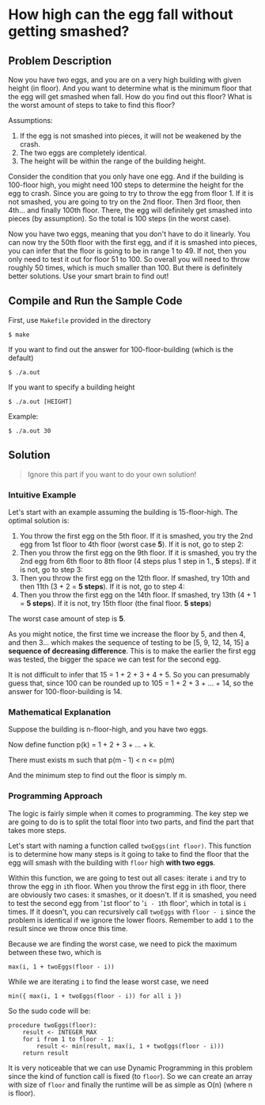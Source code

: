 # How high can the egg fall without getting smashed?

## Problem Description

Now you have two eggs, and you are on a very high building with given height (in
floor). And you want to determine what is the minimum floor that the egg will
get smashed when fall. How do you find out this floor? What is the worst amount
of steps to take to find this floor?

Assumptions:
1. If the egg is not smashed into pieces, it will not be weakened by the crash.
2. The two eggs are completely identical.
3. The height will be within the range of the building height.

Consider the condition that you only have one egg. And if the building
is 100-floor high, you might need 100 steps to determine the height for the egg
to crash. Since you are going to try to throw the egg from floor 1. If it is not
smashed, you are going to try on the 2nd floor. Then 3rd floor, then 4th... and
finally 100th floor. There, the egg will definitely get smashed into pieces (by
assumption). So the total is 100 steps (in the worst case).

Now you have two eggs, meaning that you don't have to do it linearly. You can
now try the 50th floor with the first egg, and if it is smashed into pieces, you
can infer that the floor is going to be in range 1 to 49. If not, then you only
need to test it out for floor 51 to 100. So overall you will need to throw
roughly 50 times, which is much smaller than 100. But there is definitely
better solutions. Use your smart brain to find out!

## Compile and Run the Sample Code

First, use `Makefile` provided in the directory

```
$ make
```

If you want to find out the answer for 100-floor-building (which is the default)

```
$ ./a.out
```

If you want to specify a building height

```
$ ./a.out [HEIGHT]
```

Example:

```
$ ./a.out 30
```

## Solution

> Ignore this part if you want to do your own solution!

### Intuitive Example

Let's start with an example assuming the building is 15-floor-high. The optimal
solution is:

1. You throw the first egg on the 5th floor. If it is smashed, you try the 2nd
   egg from 1st floor to 4th floor (worst case **5**).
   If it is not, go to step 2:
2. Then you throw the first egg on the 9th floor. If it is smashed, you try the
   2nd egg from 6th floor to 8th floor (4 steps plus 1 step in 1., **5** steps).
   If it is not, go to step 3:
3. Then you throw the first egg on the 12th floor. If smashed, try 10th and then
   11th (3 + 2 = **5 steps**).
   If it is not, go to step 4:
4. Then you throw the first egg on the 14th floor. If smashed, try 13th (4 + 1 =
   **5 steps**).
   If it is not, try 15th floor (the final floor. **5 steps**)

The worst case amount of step is **5**.

As you might notice, the first time we increase the floor by 5, and then 4, and
then 3... which makes the sequence of testing to be [5, 9, 12, 14, 15] a
**sequence of decreasing difference**. This is to make the earlier the first egg
was tested, the bigger the space we can test for the second egg.

It is not difficult to infer that 15 = 1 + 2 + 3 + 4 + 5. So you can presumably
guess that, since 100 can be rounded up to 105 = 1 + 2 + 3 + ... + 14, so the
answer for 100-floor-building is 14.

### Mathematical Explanation

Suppose the building is n-floor-high, and you have two eggs.

Now define function p(k) = 1 + 2 + 3 + ... + k.

There must exists m such that p(m - 1) < n <= p(m)

And the minimum step to find out the floor is simply m.

### Programming Approach

The logic is fairly simple when it comes to programming. The key step we are
going to do is to split the total floor into two parts, and find the part that
takes more steps.

Let's start with naming a function called `twoEggs(int floor)`. This function
is to determine how many steps is it going to take to find the floor that the
egg will smash with the building with `floor` high **with two eggs**.

Within this function, we are going to test out all cases: iterate `i` and try to
throw the egg in `i`th floor. When you throw the first egg in `i`th floor, there
are obviously two cases: it smashes, or it doesn't. If it is smashed, you need
to test the second egg from '`1`st floor' to '`i - 1`th floor', which in total
is `i` times. If it doesn't, you can recursively call `twoEggs` with `floor - i`
since the problem is identical if we ignore the lower floors. Remember to add
`1` to the result since we throw once this time.

Because we are finding the worst case, we need to pick the maximum between these
two, which is

```
max(i, 1 + twoEggs(floor - i))
```

While we are iterating `i` to find the lease worst case, we need

```
min({ max(i, 1 + twoEggs(floor - i)) for all i })
```

So the sudo code will be:

```
procedure twoEggs(floor):
    result <- INTEGER_MAX
    for i from 1 to floor - 1:
        result <- min(result, max(i, 1 + twoEggs(floor - i)))
    return result
```

It is very noticeable that we can use Dynamic Programming in this problem since
the kind of function call is fixed (to `floor`). So we can create an array with
size of `floor` and finally the runtime will be as simple as O(n) (where n is
floor).
